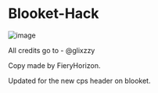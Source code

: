 # Blooket-Hack
![image](https://user-images.githubusercontent.com/94643594/145606022-8e983a3a-be71-48de-9d78-8c48b2e2f699.png)

All credits go to - @glixzzy

Copy made by FieryHorizon.

Updated for the new cps header on blooket.
